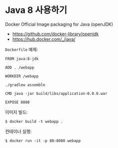 # Java 8 사용하기

Docker Official Image packaging for Java (openJDK)
- https://github.com/docker-library/openjdk
- https://hub.docker.com/_/java/

`Dockerfile` 예제:
```
FROM java:8-jdk

ADD . /webapp

WORKDIR /webapp

./gradlew assemble

CMD java -jar build/libs/application-0.0.0.war

EXPOSE 8080
```

이미지 빌드:
```
$ docker build -t webapp .
```

컨테이너 실행:
```
$ docker run -it -p 80:8080 webapp
```
